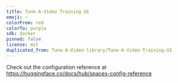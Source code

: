 ```yaml
---
title: Tune-A-Video Training UI
emoji: ⚡
colorFrom: red
colorTo: purple
sdk: docker
pinned: false
license: mit
duplicated_from: Tune-A-Video-library/Tune-A-Video-Training-UI
---
```


Check out the configuration reference at https://huggingface.co/docs/hub/spaces-config-reference
